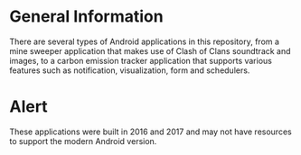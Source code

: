 # General Information
There are several types of Android applications in this repository, from a mine sweeper application that makes use of Clash of Clans soundtrack and images, to a carbon emission tracker application that supports various features such as notification, visualization, form and schedulers.

# Alert
These applications were built in 2016 and 2017 and may not have resources to support the modern Android version.
